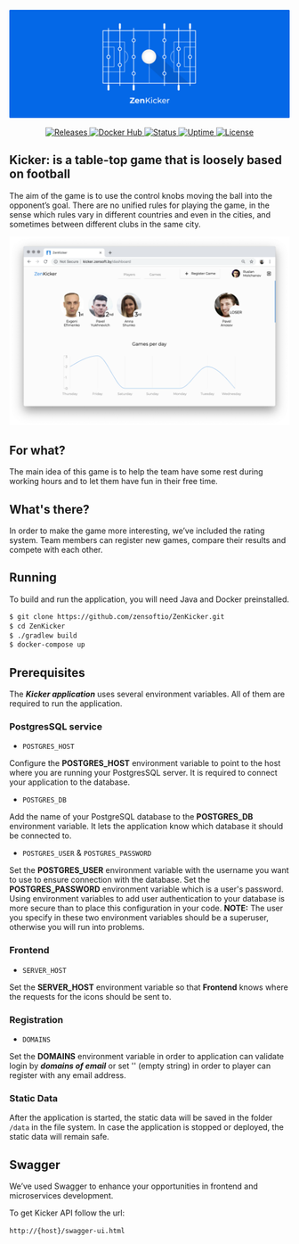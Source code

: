 ![Logo](docs/logo.png)

<p align="center">
    <a href="https://github.com/zensoftio/ZenKicker/releases">
        <img src="https://img.shields.io/github/release/zensoftio/zenkicker.svg" alt="Releases"/>
    </a>
    <a href="https://hub.docker.com/r/zensoftio/kicker">
        <img src="https://img.shields.io/microbadger/image-size/zensoftio%2Fkicker.svg" alt="Docker Hub"/>
    </a>
    <a href="http://kicker.zensoft.by">
        <img src="https://img.shields.io/uptimerobot/status/m782025679-5be7453de92d5f0f2b598813.svg" alt="Status"/>
    </a>
    <a href="http://kicker.zensoft.by">
        <img src="https://img.shields.io/uptimerobot/ratio/m782025679-5be7453de92d5f0f2b598813.svg" alt="Uptime"/>
    </a>
    <a href="https://github.com/zensoftio/ZenKicker/blob/master/LICENSE.txt">
        <img src="https://img.shields.io/github/license/zensoftio/zenkicker.svg" alt="License"/>
    </a>
</p>


## Kicker:  is a table-top game that is loosely based on football

The aim of the game is to use the control knobs moving the ball into the 
opponent’s goal. There are no unified rules for playing the game, in the 
sense which rules vary in different countries and even in the cities, and sometimes 
between different clubs in the same city.

[![Screenshots](docs/screenshots/animation.webp)](http://kicker.zensoft.by)


## For what?

The main idea of this game is to help the team have some rest during working hours 
and to let them have fun in their free time.


## What's there?

In order to make the game more interesting, we’ve included the rating system. 
Team members can register new games, compare their results and compete with each other.


## Running

To build and run the application, you will need Java and Docker preinstalled.

```bash
$ git clone https://github.com/zensoftio/ZenKicker.git
$ cd ZenKicker
$ ./gradlew build
$ docker-compose up
```


## Prerequisites

The **_Kicker application_** uses several environment variables. 
All of them are required to run the application.


### PostgresSQL service

* `POSTGRES_HOST`

Configure the **POSTGRES_HOST** environment variable to point to the host where 
you are running your PostgresSQL server. 
It is required to connect your application to the database.

* `POSTGRES_DB`

Add the name of your PostgreSQL database to the **POSTGRES_DB** environment variable. 
It lets the application know which database it should be connected to.

* `POSTGRES_USER` & `POSTGRES_PASSWORD`

Set the **POSTGRES_USER** environment variable with the username you want to 
use to ensure connection with the database. 
Set the **POSTGRES_PASSWORD** environment variable which is a user's password. 
Using environment variables to add user authentication to your database 
is more secure than to place this configuration in your code. 
**NOTE:** The user you specify in these two environment variables should be a superuser, 
otherwise you will run into problems.


### Frontend

* `SERVER_HOST`

Set the **SERVER_HOST** environment variable so that **Frontend** knows where the requests for the icons should be sent to. 


### Registration

* `DOMAINS`

Set the **DOMAINS** environment variable in order to application can validate login by **_domains of email_** or set ''
(empty string) in order to player can register with any email address.


### Static Data

After the application is started, the static data will be saved in the folder `/data` in the file system.
In case the application is stopped or deployed, the static data will
remain safe.


## Swagger

We’ve used Swagger to enhance your opportunities in frontend and microservices development. 
 
To get Kicker API follow the url:

`http://{host}/swagger-ui.html`